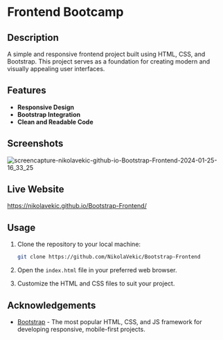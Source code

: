 # Frontend Bootcamp

## Description

A simple and responsive frontend project built using HTML, CSS, and Bootstrap. This project serves as a foundation for creating modern and visually appealing user interfaces.

## Features

- **Responsive Design** 
- **Bootstrap Integration** 
- **Clean and Readable Code** 

## Screenshots
![screencapture-nikolavekic-github-io-Bootstrap-Frontend-2024-01-25-16_33_25](https://github.com/NikolaVekic/Bootstrap-Frontend/assets/55920607/12171aa8-d71e-4134-bf66-85360538c258)

## Live Website
https://nikolavekic.github.io/Bootstrap-Frontend/

## Usage

1. Clone the repository to your local machine:

    ```bash
    git clone https://github.com/NikolaVekic/Bootstrap-Frontend
    ```

2. Open the `index.html` file in your preferred web browser.

3. Customize the HTML and CSS files to suit your project.

## Acknowledgements

- [Bootstrap](https://getbootstrap.com/) - The most popular HTML, CSS, and JS framework for developing responsive, mobile-first projects.

